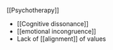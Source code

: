 [[Psychotherapy]]

- [[Cognitive dissonance]]
- [[emotional incongruence]]
- Lack of [[alignment]] of values